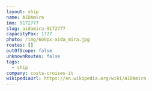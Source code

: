 ```yaml
---
layout: ship
name: AIDAmira
imo: 9172777
slug: aidamira-9172777
capacityPax: 1727
photo: /img/600px-aida_mira.jpg
routes: []
outOfScope: false
unknownRoutes: false
tags:
  - ship
company: costa-cruises-it
wikipediaUrl: https://en.wikipedia.org/wiki/AIDAmira
---
```

